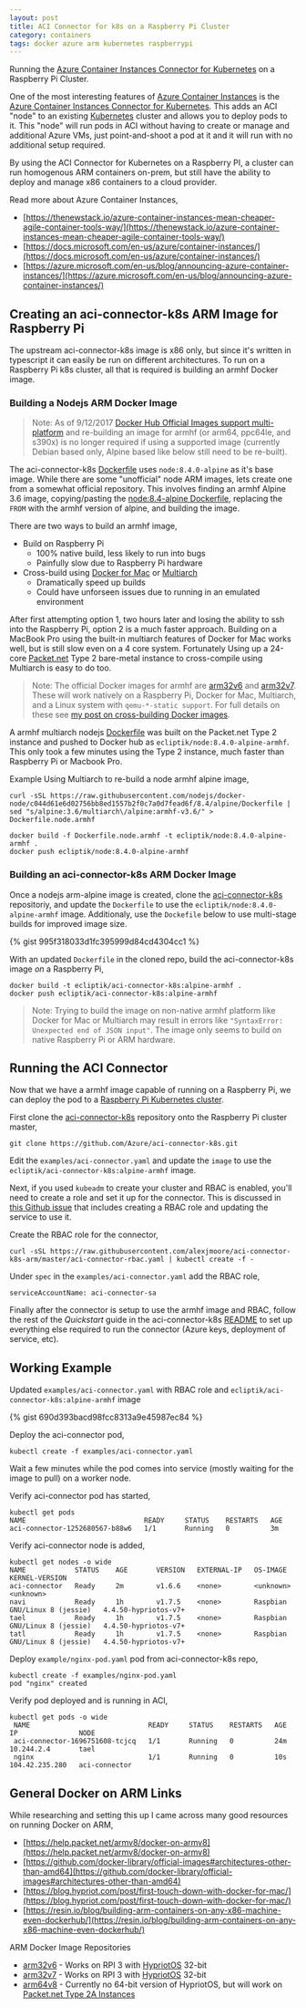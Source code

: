```yaml
---
layout: post
title: ACI Connector for k8s on a Raspberry Pi Cluster
category: containers
tags: docker azure arm kubernetes raspberrypi
---
```


Running the [Azure Container Instances Connector for Kubernetes](https://github.com/azure/aci-connector-k8s) on a Raspberry Pi Cluster.

One of the most interesting features of [Azure Container Instances](https://docs.microsoft.com/en-us/azure/container-instances/) is the [Azure Container Instances Connector for Kubernetes](https://github.com/azure/aci-connector-k8s). This adds an ACI "node" to an existing [Kubernetes](https://kubernetes.io) cluster and allows you to deploy pods to it. This "node" will run pods in ACI without having to create or manage and additional Azure VMs, just point-and-shoot a pod at it and it will run with no additional setup required.

By using the ACI Connector for Kubernetes on a Raspberry PI, a cluster can run homogenous ARM containers on-prem, but still have the ability to deploy and manage x86 containers to a cloud provider.

Read more about Azure Container Instances,
- [https://thenewstack.io/azure-container-instances-mean-cheaper-agile-container-tools-way/](https://thenewstack.io/azure-container-instances-mean-cheaper-agile-container-tools-way/)
- [https://docs.microsoft.com/en-us/azure/container-instances/](https://docs.microsoft.com/en-us/azure/container-instances/)
- [https://azure.microsoft.com/en-us/blog/announcing-azure-container-instances/](https://azure.microsoft.com/en-us/blog/announcing-azure-container-instances/)

## Creating an aci-connector-k8s ARM Image for Raspberry Pi
The upstream aci-connector-k8s image is x86 only, but since it's written in typescript it can easily be run on different architectures. To run on a Raspberry Pi k8s cluster, all that is required is building an armhf Docker image.

### Building a Nodejs ARM Docker Image

> Note: As of 9/12/2017 [Docker Hub Official Images support multi-platform](https://integratedcode.us/2017/09/13/dockerhub-official-images-go-multi-platform/) and re-building an image for armhf (or arm64, ppc64le, and s390x) is no longer required if using a supported image (currently Debian based only, Alpine based like below still need to be re-built).

The aci-connector-k8s [Dockerfile](https://github.com/Azure/aci-connector-k8s/blob/master/Dockerfile) uses `node:8.4.0-alpine` as it's base image. While there are some "unofficial" node ARM images, lets create one from a somewhat official repository. This involves finding an armhf Alpine 3.6 image, copying/pasting the [node:8.4-alpine Dockerfile](https://github.com/nodejs/docker-node/blob/17c50cb300581280805a4183524fbf57840f3a7e/8.4/alpine/Dockerfile), replacing the `FROM` with the armhf version of alpine, and building the image.

There are two ways to build an armhf image,

- Build on Raspberry Pi
  - 100% native build, less likely to run into bugs
  - Painfully slow due to Raspberry Pi hardware
- Cross-build using [Docker for Mac](https://docs.docker.com/docker-for-mac/multi-arch/) or [Multiarch](https://github.com/multiarch)
  - Dramatically speed up builds
  - Could have unforseen issues due to running in an emulated environment

After first attempting option 1, two hours later and losing the ability to ssh into the Raspberry Pi, option 2 is a much faster approach. Building on a MacBook Pro using the built-in multiarch features of Docker for Mac works well, but is still slow even on a 4 core system. Fortunately Using up a 24-core [Packet.net](https://www.packet.net) Type 2 bare-metal instance to cross-compile using Multiarch is easy to do too.

> Note: The official Docker images for armhf are [arm32v6](https://hub.docker.com/r/arm32v6/) and [arm32v7](https://hub.docker.com/r/arm32v7/). These will work natively on a Raspberry Pi, Docker for Mac, Multiarch, and a Linux system with `qemu-*-static support`. For full details on these see [my post on cross-building Docker images](http://www.ecliptik.com/Cross-Building-and-Running-Multi-Arch-Docker-Images/).

A armhf multiarch nodejs [Dockerfile](https://github.com/ecliptik/dockerfiles/blob/master/node/Dockerfile.alpine.armhf) was built on the Packet.net Type 2 instance and pushed to Docker hub as `ecliptik/node:8.4.0-alpine-armhf`. This only took a few minutes using the Type 2 instance, much faster than Raspberry Pi or Macbook Pro.

Example Using Multiarch to re-build a node armhf alpine image,

```console
curl -sSL https://raw.githubusercontent.com/nodejs/docker-node/c044d61e6d02756bb8ed1557b2f0c7a0d7fead6f/8.4/alpine/Dockerfile | sed "s/alpine:3.6/multiarch\/alpine:armhf-v3.6/" > Dockerfile.node.armhf

docker build -f Dockerfile.node.armhf -t ecliptik/node:8.4.0-alpine-armhf .
docker push ecliptik/node:8.4.0-alpine-armhf
```

### Building an aci-connector-k8s ARM Docker Image
Once a nodejs arm-alpine image is created, clone the [aci-connector-k8s](https://github.com/Azure/aci-connector-k8s) repositoriy, and update the `Dockerfile` to use the `ecliptik/node:8.4.0-alpine-armhf` image. Additionaly, use the `Dockefile` below to use multi-stage builds for improved image size.

{% gist 995f318033d1fc395999d84cd4304cc1 %}

With an updated `Dockerfile` in the cloned repo, build the aci-connector-k8s image _on_ a Raspberry Pi,

```console
docker build -t ecliptik/aci-connector-k8s:alpine-armhf .
docker push ecliptik/aci-connector-k8s:alpine-armhf
```

> Note: Trying to build the image on non-native armhf platform like Docker for Mac or Multiarch may result in errors like `"SyntaxError: Unexpected end of JSON input"`. The image only seems to build on native Raspberry Pi or ARM hardware.

## Running the ACI Connector
Now that we have a armhf image capable of running on a Raspberry Pi, we can deploy the pod to a [Raspberry Pi Kubernetes cluster](http://www.ecliptik.com/Raspberry-Pi-Kubernetes-Cluster/).

First clone the [aci-connector-k8s](https://github.com/Azure/aci-connector-k8s) repository onto the Raspberry Pi cluster master,

```console
git clone https://github.com/Azure/aci-connector-k8s.git
```

Edit the `examples/aci-connector.yaml` and update the `image` to use the `ecliptik/aci-connector-k8s:alpine-armhf` image.

Next, if you used `kubeadm` to create your cluster and RBAC is enabled, you'll need to create a role and set it up for the connector. This is discussed in [this Github issue](https://github.com/Azure/aci-connector-k8s/issues/26#issuecomment-326809041) that includes creating a RBAC role and updating the service to use it.

Create the RBAC role for the connector,

```console
curl -sSL https://raw.githubusercontent.com/alexjmoore/aci-connector-k8s-arm/master/aci-connector-rbac.yaml | kubectl create -f -
```

Under `spec` in the `examples/aci-connector.yaml` add the RBAC role,

```console
serviceAccountName: aci-connector-sa
```

Finally after the connector is setup to use the armhf image and RBAC, follow the rest of the _Quickstart_ guide in the aci-connector-k8s [README](https://github.com/Azure/aci-connector-k8s/blob/master/README.md) to set up everything else required to run the connector (Azure keys, deployment of service, etc).

## Working Example

Updated `examples/aci-connector.yaml` with RBAC role and `ecliptik/aci-connector-k8s:alpine-armhf` image

{% gist 690d393bacd98fcc8313a9e45987ec84 %}

Deploy the aci-connector pod,

```console
kubectl create -f examples/aci-connector.yaml
```

Wait a few minutes while the pod comes into service (mostly waiting for the image to pull) on a worker node.

Verify aci-connector pod has started,

```console
kubectl get pods
NAME                             READY     STATUS    RESTARTS   AGE
aci-connector-1252680567-b88w6   1/1       Running   0          3m
```

Verify aci-connector node is added,

```console
kubectl get nodes -o wide
NAME            STATUS    AGE       VERSION   EXTERNAL-IP   OS-IMAGE                        KERNEL-VERSION
aci-connector   Ready     2m        v1.6.6    <none>        <unknown>                       <unknown>
navi            Ready     1h        v1.7.5    <none>        Raspbian GNU/Linux 8 (jessie)   4.4.50-hypriotos-v7+
tael            Ready     1h        v1.7.5    <none>        Raspbian GNU/Linux 8 (jessie)   4.4.50-hypriotos-v7+
tatl            Ready     1h        v1.7.5    <none>        Raspbian GNU/Linux 8 (jessie)   4.4.50-hypriotos-v7+
```

Deploy `example/nginx-pod.yaml` pod from aci-connector-k8s repo,

```console
kubectl create -f examples/nginx-pod.yaml
pod "nginx" created
```

Verify pod deployed and is running in ACI,

```console
kubectl get pods -o wide
 NAME                             READY     STATUS    RESTARTS   AGE       IP               NODE
 aci-connector-1696751608-tcjcq   1/1       Running   0          24m       10.244.2.4       tael
 nginx                            1/1       Running   0          10s       104.42.235.280   aci-connector
```

## General Docker on ARM Links
While researching and setting this up I came across many good resources on running Docker on ARM,

- [https://help.packet.net/armv8/docker-on-armv8](https://help.packet.net/armv8/docker-on-armv8)
- [https://github.com/docker-library/official-images#architectures-other-than-amd64](https://github.com/docker-library/official-images#architectures-other-than-amd64)
- [https://blog.hypriot.com/post/first-touch-down-with-docker-for-mac/](https://blog.hypriot.com/post/first-touch-down-with-docker-for-mac/)
- [https://resin.io/blog/building-arm-containers-on-any-x86-machine-even-dockerhub/](https://resin.io/blog/building-arm-containers-on-any-x86-machine-even-dockerhub/)

ARM Docker Image Repositories
- [arm32v6](https://hub.docker.com/u/arm32v6/) - Works on RPI 3 with [HypriotOS](https://blog.hypriot.com/downloads/) 32-bit
- [arm32v7](https://hub.docker.com/u/arm32v7/) - Works on RPI 3 with [HypriotOS](https://blog.hypriot.com/downloads/) 32-bit
- [arm64v8](https://hub.docker.com/u/arm64v8/) - Currently no 64-bit version of HypriotOS, but will work on [Packet.net Type 2A Instances](https://www.packet.net/bare-metal/servers/type-2a/)
